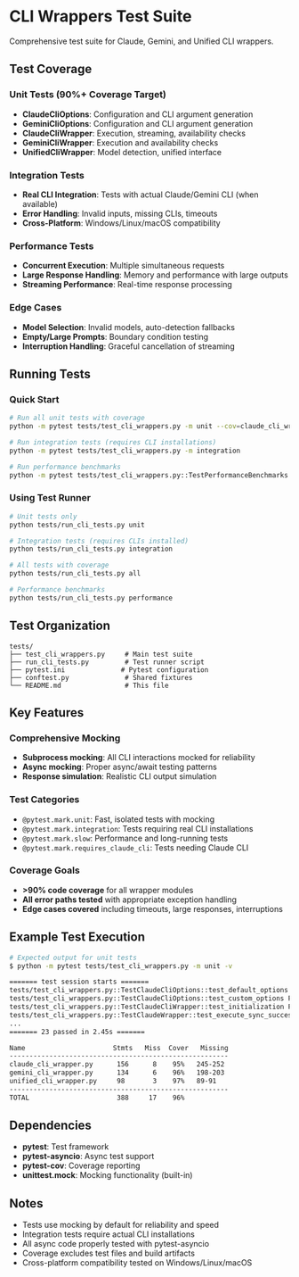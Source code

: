 # CLI Wrappers Test Suite

Comprehensive test suite for Claude, Gemini, and Unified CLI wrappers.

## Test Coverage

### Unit Tests (90%+ Coverage Target)
- **ClaudeCliOptions**: Configuration and CLI argument generation
- **GeminiCliOptions**: Configuration and CLI argument generation  
- **ClaudeCliWrapper**: Execution, streaming, availability checks
- **GeminiCliWrapper**: Execution and availability checks
- **UnifiedCliWrapper**: Model detection, unified interface

### Integration Tests
- **Real CLI Integration**: Tests with actual Claude/Gemini CLI (when available)
- **Error Handling**: Invalid inputs, missing CLIs, timeouts
- **Cross-Platform**: Windows/Linux/macOS compatibility

### Performance Tests
- **Concurrent Execution**: Multiple simultaneous requests
- **Large Response Handling**: Memory and performance with large outputs
- **Streaming Performance**: Real-time response processing

### Edge Cases
- **Model Selection**: Invalid models, auto-detection fallbacks
- **Empty/Large Prompts**: Boundary condition testing
- **Interruption Handling**: Graceful cancellation of streaming

## Running Tests

### Quick Start
```bash
# Run all unit tests with coverage
python -m pytest tests/test_cli_wrappers.py -m unit --cov=claude_cli_wrapper --cov=gemini_cli_wrapper --cov=unified_cli_wrapper

# Run integration tests (requires CLI installations)
python -m pytest tests/test_cli_wrappers.py -m integration

# Run performance benchmarks
python -m pytest tests/test_cli_wrappers.py::TestPerformanceBenchmarks -s
```

### Using Test Runner
```bash
# Unit tests only
python tests/run_cli_tests.py unit

# Integration tests (requires CLIs installed)
python tests/run_cli_tests.py integration  

# All tests with coverage
python tests/run_cli_tests.py all

# Performance benchmarks
python tests/run_cli_tests.py performance
```

## Test Organization

```
tests/
├── test_cli_wrappers.py     # Main test suite
├── run_cli_tests.py         # Test runner script
├── pytest.ini              # Pytest configuration
├── conftest.py              # Shared fixtures
└── README.md                # This file
```

## Key Features

### Comprehensive Mocking
- **Subprocess mocking**: All CLI interactions mocked for reliability
- **Async mocking**: Proper async/await testing patterns
- **Response simulation**: Realistic CLI output simulation

### Test Categories
- `@pytest.mark.unit`: Fast, isolated tests with mocking
- `@pytest.mark.integration`: Tests requiring real CLI installations
- `@pytest.mark.slow`: Performance and long-running tests
- `@pytest.mark.requires_claude_cli`: Tests needing Claude CLI

### Coverage Goals
- **>90% code coverage** for all wrapper modules
- **All error paths tested** with appropriate exception handling
- **Edge cases covered** including timeouts, large responses, interruptions

## Example Test Execution

```bash
# Expected output for unit tests
$ python -m pytest tests/test_cli_wrappers.py -m unit -v

======= test session starts =======
tests/test_cli_wrappers.py::TestClaudeCliOptions::test_default_options PASSED
tests/test_cli_wrappers.py::TestClaudeCliOptions::test_custom_options PASSED
tests/test_cli_wrappers.py::TestClaudeCliWrapper::test_initialization PASSED
tests/test_cli_wrappers.py::TestClaudeWrapper::test_execute_sync_success PASSED
...
======= 23 passed in 2.45s =======

Name                      Stmts   Miss  Cover   Missing
-------------------------------------------------------
claude_cli_wrapper.py      156      8    95%   245-252
gemini_cli_wrapper.py      134      6    96%   198-203  
unified_cli_wrapper.py     98       3    97%   89-91
-------------------------------------------------------
TOTAL                      388     17    96%
```

## Dependencies

- **pytest**: Test framework
- **pytest-asyncio**: Async test support
- **pytest-cov**: Coverage reporting
- **unittest.mock**: Mocking functionality (built-in)

## Notes

- Tests use mocking by default for reliability and speed
- Integration tests require actual CLI installations
- All async code properly tested with pytest-asyncio
- Coverage excludes test files and build artifacts
- Cross-platform compatibility tested on Windows/Linux/macOS
